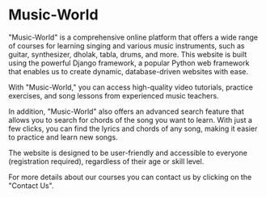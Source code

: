 # Music-World

"Music-World" is a comprehensive online platform that offers a wide range of courses for learning singing and various music instruments, such as guitar, synthesizer, dholak, tabla, drums, and more. This website is built using the powerful Django framework, a popular Python web framework that enables us to create dynamic, database-driven websites with ease.

With "Music-World," you can access high-quality video tutorials, practice exercises, and song lessons from experienced music teachers.

In addition, "Music-World" also offers an advanced search feature that allows you to search for chords of the song you want to learn. With just a few clicks, you can find the lyrics and chords of any song, making it easier to practice and learn new songs.

The website is designed to be user-friendly and accessible to everyone (registration required), regardless of their age or skill level.

For more details about our courses you can contact us by clicking on the "Contact Us".
